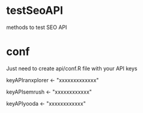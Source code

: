 # testSeoAPI
methods to test SEO API

# conf

Just need to create api/conf.R file with your API keys

keyAPIranxplorer <- "xxxxxxxxxxxxx"

keyAPIsemrush <- "xxxxxxxxxxxx"

keyAPIyooda <- "xxxxxxxxxxxx"